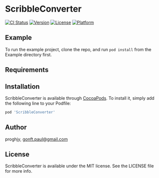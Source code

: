 # ScribbleConverter

[![CI Status](https://img.shields.io/travis/proghjy/ScribbleConverter.svg?style=flat)](https://travis-ci.org/proghjy/ScribbleConverter)
[![Version](https://img.shields.io/cocoapods/v/ScribbleConverter.svg?style=flat)](https://cocoapods.org/pods/ScribbleConverter)
[![License](https://img.shields.io/cocoapods/l/ScribbleConverter.svg?style=flat)](https://cocoapods.org/pods/ScribbleConverter)
[![Platform](https://img.shields.io/cocoapods/p/ScribbleConverter.svg?style=flat)](https://cocoapods.org/pods/ScribbleConverter)

## Example

To run the example project, clone the repo, and run `pod install` from the Example directory first.

## Requirements

## Installation

ScribbleConverter is available through [CocoaPods](https://cocoapods.org). To install
it, simply add the following line to your Podfile:

```ruby
pod 'ScribbleConverter'
```

## Author

proghjy, gonft.paul@gmail.com

## License

ScribbleConverter is available under the MIT license. See the LICENSE file for more info.

